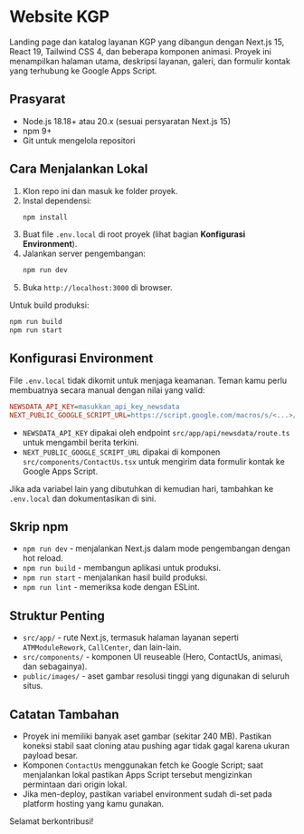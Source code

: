 ﻿# Website KGP

Landing page dan katalog layanan KGP yang dibangun dengan Next.js 15, React 19, Tailwind CSS 4, dan beberapa komponen animasi. Proyek ini menampilkan halaman utama, deskripsi layanan, galeri, dan formulir kontak yang terhubung ke Google Apps Script.

## Prasyarat

- Node.js 18.18+ atau 20.x (sesuai persyaratan Next.js 15)
- npm 9+
- Git untuk mengelola repositori

## Cara Menjalankan Lokal

1. Klon repo ini dan masuk ke folder proyek.
2. Instal dependensi:
   ```bash
   npm install
   ```
3. Buat file `.env.local` di root proyek (lihat bagian **Konfigurasi Environment**).
4. Jalankan server pengembangan:
   ```bash
   npm run dev
   ```
5. Buka `http://localhost:3000` di browser.

Untuk build produksi:
```bash
npm run build
npm run start
```

## Konfigurasi Environment

File `.env.local` tidak dikomit untuk menjaga keamanan. Teman kamu perlu membuatnya secara manual dengan nilai yang valid:

```ini
NEWSDATA_API_KEY=masukkan_api_key_newsdata
NEXT_PUBLIC_GOOGLE_SCRIPT_URL=https://script.google.com/macros/s/<...>/exec
```

- `NEWSDATA_API_KEY` dipakai oleh endpoint `src/app/api/newsdata/route.ts` untuk mengambil berita terkini.
- `NEXT_PUBLIC_GOOGLE_SCRIPT_URL` dipakai di komponen `src/components/ContactUs.tsx` untuk mengirim data formulir kontak ke Google Apps Script.

Jika ada variabel lain yang dibutuhkan di kemudian hari, tambahkan ke `.env.local` dan dokumentasikan di sini.

## Skrip npm

- `npm run dev` - menjalankan Next.js dalam mode pengembangan dengan hot reload.
- `npm run build` - membangun aplikasi untuk produksi.
- `npm run start` - menjalankan hasil build produksi.
- `npm run lint` - memeriksa kode dengan ESLint.

## Struktur Penting

- `src/app/` - rute Next.js, termasuk halaman layanan seperti `ATMModuleRework`, `CallCenter`, dan lain-lain.
- `src/components/` - komponen UI reuseable (Hero, ContactUs, animasi, dan sebagainya).
- `public/images/` - aset gambar resolusi tinggi yang digunakan di seluruh situs.

## Catatan Tambahan

- Proyek ini memiliki banyak aset gambar (sekitar 240 MB). Pastikan koneksi stabil saat cloning atau pushing agar tidak gagal karena ukuran payload besar.
- Komponen `ContactUs` menggunakan fetch ke Google Script; saat menjalankan lokal pastikan Apps Script tersebut mengizinkan permintaan dari origin lokal.
- Jika men-deploy, pastikan variabel environment sudah di-set pada platform hosting yang kamu gunakan.

Selamat berkontribusi!
